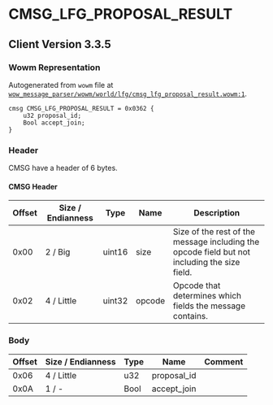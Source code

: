 # CMSG_LFG_PROPOSAL_RESULT

## Client Version 3.3.5

### Wowm Representation

Autogenerated from `wowm` file at [`wow_message_parser/wowm/world/lfg/cmsg_lfg_proposal_result.wowm:1`](https://github.com/gtker/wow_messages/tree/main/wow_message_parser/wowm/world/lfg/cmsg_lfg_proposal_result.wowm#L1).
```rust,ignore
cmsg CMSG_LFG_PROPOSAL_RESULT = 0x0362 {
    u32 proposal_id;
    Bool accept_join;
}
```
### Header

CMSG have a header of 6 bytes.

#### CMSG Header

| Offset | Size / Endianness | Type   | Name   | Description |
| ------ | ----------------- | ------ | ------ | ----------- |
| 0x00   | 2 / Big           | uint16 | size   | Size of the rest of the message including the opcode field but not including the size field.|
| 0x02   | 4 / Little        | uint32 | opcode | Opcode that determines which fields the message contains.|

### Body

| Offset | Size / Endianness | Type | Name | Comment |
| ------ | ----------------- | ---- | ---- | ------- |
| 0x06 | 4 / Little | u32 | proposal_id |  |
| 0x0A | 1 / - | Bool | accept_join |  |

